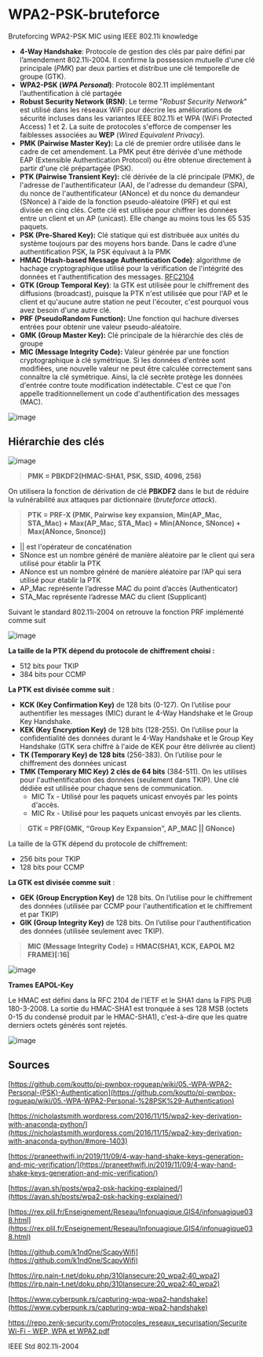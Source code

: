 # WPA2-PSK-bruteforce
Bruteforcing WPA2-PSK MIC using IEEE 802.11i knowledge
- **4-Way Handshake**: Protocole de gestion des clés par paire défini par l’amendement 802.11i-2004. Il confirme la possession mutuelle d'une clé principale (*PMK*) par deux parties et distribue une clé temporelle de groupe (GTK).
- **WPA2-PSK (*WPA Personal*)**: Protocole 802.11 implémentant l’authentification à clé partagée
- **Robust Security Network (RSN)**: Le terme "*Robust Security Network*" est utilisé dans les réseaux WiFi pour décrire les améliorations de sécurité incluses dans les variantes IEEE 802.11i et WPA (WiFi Protected Access) 1 et 2. La suite de protocoles s'efforce de compenser les faiblesses associées au **WEP** (*Wired Equivalent Privacy*).
- **PMK (Pairwise Master Key):** La clé de premier ordre utilisée dans le cadre de cet amendement. La PMK peut être dérivée d'une méthode EAP (Extensible Authentication Protocol) ou être obtenue directement à partir d'une clé prépartagée (PSK).
- **PTK (Pairwise Transient Key):** clé dérivée de la clé principale (PMK), de l'adresse de l'authentificateur (AA), de l'adresse du demandeur (SPA), du nonce de l'authentificateur (ANonce) et du nonce du demandeur (SNonce) à l'aide de la fonction pseudo-aléatoire (PRF) et qui est divisée en cinq clés. Cette clé est utilisée pour chiffrer les données entre un client et un AP (unicast). Elle change au moins tous les 65 535 paquets.
- **PSK (Pre-Shared Key):** Clé statique qui est distribuée aux unités du système toujours par des moyens hors bande.  Dans le cadre d’une authentification PSK, la PSK équivaut à la PMK
- **HMAC (Hash-based Message Authentication Code)**: algorithme de hachage cryptographique utilisé pour la vérification de l'intégrité des données et l'authentification des messages. [RFC2104](https://www.ietf.org/rfc/rfc2104.txt)
- **GTK (Group Temporal Key)**: la GTK est utilisée pour le chiffrement des diffusions (broadcast), puisque la PTK n'est utilisée que pour l'AP et le client et qu'aucune autre station ne peut l'écouter, c'est pourquoi vous avez besoin d'une autre clé.
- **PRF (PseudoRandom Function):** Une fonction qui hachure diverses entrées pour obtenir une valeur pseudo-aléatoire.
- **GMK (Group Master Key):** Clé principale de la hiérarchie des clés de groupe
- **MIC (Message Integrity Code):** Valeur générée par une fonction cryptographique à clé symétrique. Si les données d'entrée sont modifiées, une nouvelle valeur ne peut être calculée correctement sans connaître la clé symétrique. Ainsi, la clé secrète protège les données d'entrée contre toute modification indétectable. C'est ce que l'on appelle traditionnellement un code d'authentification des messages (MAC).

![image](https://user-images.githubusercontent.com/83721477/228968930-ecbcbea1-b2b1-4c06-8d0c-25b8c4472e40.png)

## Hiérarchie des clés

![image](https://user-images.githubusercontent.com/83721477/228968954-dee867c2-3be7-490e-af03-4e61a9d32c07.png)

> **PMK = PBKDF2(HMAC-SHA1, PSK, SSID, 4096, 256)**
> 

On utilisera la fonction de dérivation de clé **PBKDF2** dans le but de réduire la vulnérabilité aux attaques par dictionnaire (*bruteforce attack*).

> **PTK = PRF-X (PMK, Pairwise key expansion, Min(AP_Mac, STA_Mac) + Max(AP_Mac, STA_Mac) + Min(ANonce, SNonce) + Max(ANonce, Snonce))**
> 
- || est l'opérateur de concaténation
- SNonce est un nombre généré de manière aléatoire par le client qui sera utilisé pour établir la PTK
- ANonce est un nombre généré de manière aléatoire par l’AP qui sera utilisé pour établir la PTK
- AP_Mac représente l’adresse MAC du point d’accès (Authenticator)
- STA_Mac représente l’adresse MAC du client (Supplicant)

Suivant le standard 802.11i-2004 on retrouve la fonction PRF implémenté comme suit

![image](https://user-images.githubusercontent.com/83721477/228969001-d79f02e8-10a6-4ee6-9f1b-ef3befc252e0.png)

**La taille de la PTK dépend du protocole de chiffrement choisi :**

- 512 bits pour TKIP
- 384 bits pour CCMP

**La PTK est divisée comme suit** :

- **KCK (Key Confirmation Key)** de 128 bits (0-127). On l’utilise pour authentifier les messages (MIC) durant le 4-Way Handshake et le Group Key Handshake.
- **KEK (Key Encryption Key)** de 128 bits (128-255). On l’utilise pour la confidentialité des données durant le 4-Way Handshake et le Group Key Handshake (GTK sera chiffré à l'aide de KEK pour être délivrée au client)
- **TK (Temporary Key) de 128 bits** (256-383). On l’utilise pour le chiffrement des données unicast
- **TMK (Temporary MIC Key)  2 clés de 64 bits** (384-511). On les utilises pour l'authentification des données (seulement dans TKIP). Une clé dédiée est utilisée pour chaque sens de communication.
    - MIC Tx - Utilisé pour les paquets unicast envoyés par les points d'accès.
    - MIC Rx - Utilisé pour les paquets unicast envoyés par les clients.

> **GTK = PRF(GMK, “Group Key Expansion”, AP_MAC || GNonce)**
> 

La taille de la GTK dépend du protocole de chiffrement:

- 256 bits pour TKIP
- 128 bits pour CCMP

**La GTK est divisée comme suit** :

- **GEK (Group Encryption Key)** de 128 bits. On l’utilise pour le chiffrement des données (utilisée par CCMP pour l'authentification et le chiffrement et par TKIP)
- **GIK (Group Integrity Key)** de 128 bits. On l’utilise pour l'authentification des données (utilisée seulement avec TKIP).

> **MIC (Message Integrity Code) = HMAC(SHA1, KCK, EAPOL M2 FRAME)[:16]**
> 

![image](https://user-images.githubusercontent.com/83721477/228969059-3023c954-e648-4aff-8bb0-39f751dd2a90.png)

**Trames EAPOL-Key**

Le HMAC est défini dans la RFC 2104 de l'IETF et le SHA1 dans la FIPS PUB 180-3-2008. La sortie du HMAC-SHA1 est tronquée à ses 128 MSB (octets 0-15 du condensé produit par le HMAC-SHA1), c'est-à-dire que les quatre derniers octets générés sont rejetés.

![image](https://user-images.githubusercontent.com/83721477/228970459-e8cab19a-e25c-4279-9633-e1d00de44b95.png)

## Sources

[https://github.com/koutto/pi-pwnbox-rogueap/wiki/05.-WPA-WPA2-Personal-(PSK)-Authentication](https://github.com/koutto/pi-pwnbox-rogueap/wiki/05.-WPA-WPA2-Personal-%28PSK%29-Authentication)

[https://nicholastsmith.wordpress.com/2016/11/15/wpa2-key-derivation-with-anaconda-python/](https://nicholastsmith.wordpress.com/2016/11/15/wpa2-key-derivation-with-anaconda-python/#more-1403)

[https://praneethwifi.in/2019/11/09/4-way-hand-shake-keys-generation-and-mic-verification/](https://praneethwifi.in/2019/11/09/4-way-hand-shake-keys-generation-and-mic-verification/)

[https://avan.sh/posts/wpa2-psk-hacking-explained/](https://avan.sh/posts/wpa2-psk-hacking-explained/)

[https://rex.plil.fr/Enseignement/Reseau/Infonuagique.GIS4/infonuagique038.html](https://rex.plil.fr/Enseignement/Reseau/Infonuagique.GIS4/infonuagique038.html)

[https://github.com/k1nd0ne/ScapyWifi](https://github.com/k1nd0ne/ScapyWifi)

[https://irp.nain-t.net/doku.php/310lansecure:20_wpa2:40_wpa2](https://irp.nain-t.net/doku.php/310lansecure:20_wpa2:40_wpa2)

[https://www.cyberpunk.rs/capturing-wpa-wpa2-handshake](https://www.cyberpunk.rs/capturing-wpa-wpa2-handshake)

[https://repo.zenk-security.com/Protocoles_reseaux_securisation/Securite Wi-Fi - WEP, WPA et WPA2.pdf](https://repo.zenk-security.com/Protocoles_reseaux_securisation/Securite%20Wi-Fi%20-%20WEP,%20WPA%20et%20WPA2.pdf)

IEEE Std 802.11i-2004
